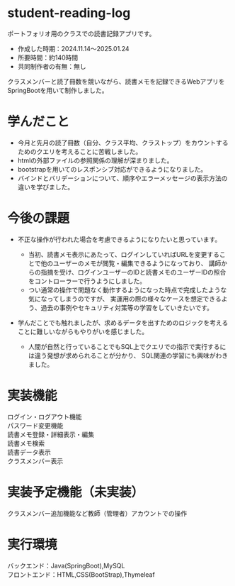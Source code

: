 # student-reading-log
ポートフォリオ用のクラスでの読書記録アプリです。

- 作成した時期：2024.11.14～2025.01.24
- 所要時間：約140時間
- 共同制作者の有無：無し


クラスメンバーと読了冊数を競いながら、読書メモを記録できるWebアプリをSpringBootを用いて制作しました。

# 学んだこと
- 今月と先月の読了冊数（自分、クラス平均、クラストップ）をカウントするためのクエリを考えることに苦戦しました。
- htmlの外部ファイルの参照関係の理解が深まりました。
- bootstrapを用いてのレスポンシブ対応ができるようになりました。
- バインドとバリデーションについて、順序やエラーメッセージの表示方法の違いを学びました。

# 今後の課題
- 不正な操作が行われた場合を考慮できるようになりたいと思っています。
  - 当初、読書メモ表示にあたって、ログインしていればURLを変更することで他のユーザーのメモが閲覧・編集できるようになっており、
講師からの指摘を受け、ログインユーザーのIDと読書メモのユーザーIDの照合をコントローラーで行うようにしました。
  - つい通常の操作で問題なく動作するようになった時点で完成したような気になってしまうのですが、
実運用の際の様々なケースを想定できるよう、過去の事例やセキュリティ対策等の学習をしていきたいです。

- 学んだことでも触れましたが、求めるデータを出すためのロジックを考えることに難しいながらもやりがいを感じました。
  - 人間が自然と行っていることでもSQL上でクエリでの指示で実行するには違う発想が求められることが分かり、
SQL関連の学習にも興味がわきました。

# 実装機能
ログイン・ログアウト機能  
パスワード変更機能  
読書メモ登録・詳細表示・編集  
読書メモ検索  
読書データ表示  
クラスメンバー表示  

# 実装予定機能（未実装）
クラスメンバー追加機能など教師（管理者）アカウントでの操作


# 実行環境
バックエンド：Java(SpringBoot),MySQL  
フロントエンド：HTML,CSS(BootStrap),Thymeleaf


